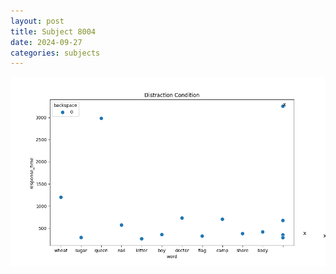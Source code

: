 ```yaml
---
layout: post
title: Subject 8004
date: 2024-09-27
categories: subjects
---
```


![](data/8004/run-1/8004_rt_acc_fuzzy_delay.png)
